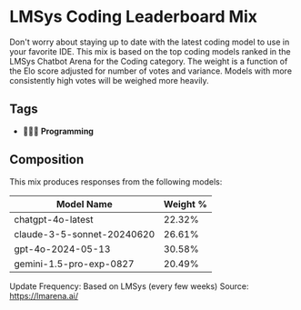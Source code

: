 # LMSys Coding Leaderboard Mix

Don't worry about staying up to date with the latest coding model to use in your favorite IDE. This mix is based on the top coding models ranked in the LMSys Chatbot Arena for the Coding category. The weight is a function of the Elo score adjusted for number of votes and variance. Models with more consistently high votes will be weighed more heavily.

## Tags

- 👩🏽‍💻 **Programming**

## Composition

This mix produces responses from the following models:

| Model Name                 | Weight % |
| -------------------------- | -------- |
| chatgpt-4o-latest          | 22.32%   |
| claude-3-5-sonnet-20240620 | 26.61%   |
| gpt-4o-2024-05-13          | 30.58%   |
| gemini-1.5-pro-exp-0827    | 20.49%   |

Update Frequency: Based on LMSys (every few weeks)
Source: https://lmarena.ai/
